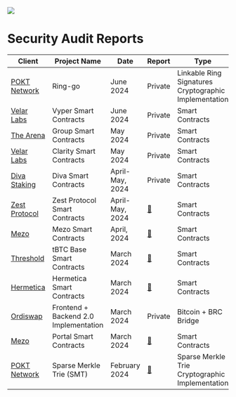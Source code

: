 ![](Content/images/logo/td_banner_black.svg)

<h1 class="center" style=""> Security Audit Reports </h1>


| Client	| Project Name	| Date	| Report	| Type      |Language |
|-----------|---------------|-------|-----------|-----------|---------|
| [POKT Network](https://www.pokt.network/)|	Ring-go |	June 2024|	Private	| Linkable Ring Signatures Cryptographic Implementation|Go |
|[Velar Labs](https://www.velar.co/)|	Vyper Smart Contracts| 	June 2024	|Private |	 Smart Contracts| Vyper |
| [The Arena](https://arena.social/)	|Group Smart Contracts	|May 2024	|Private |	 Smart Contracts | Solidity|
|[Velar Labs](https://www.velar.co/)	|Clarity Smart Contracts	|May 2024	| Private |	 Smart Contracts| Clarity |
| [Diva Staking](https://divastaking.com/)	|Diva Smart Contracts	|April-May, 2024|	Private	| Smart Contracts | Solidity |
|[Zest Protocol](https://www.zestprotocol.com/)	|Zest Protocol Smart Contracts	| April-May, 2024|	[:page_facing_up:](PDFs/240509_Thesis_Defense-Zest_Protocol_Smart_Contracts_Security_Audit_Report.pdf)	|  Smart Contracts | Clarity|
|[Mezo](https://info.mezo.org/)	| Mezo Smart Contracts	| April, 2024	| [:page_facing_up:](PDFs/240419_Thesis_Defense-Mezo_Smart_Contracts_Security_Audit_Report.pdf)	|  Smart Contracts | Solidity |
|[Threshold](https://threshold.network/)|	tBTC Base Smart Contracts	| March 2024	| [:page_facing_up:](PDFs/240411_Thesis_Defense-Threshold_tBTC_Base_Smart_Contracts_Security_Audit_Report.pdf)	|  Smart Contracts | Solidity |
|[Hermetica](https://app.hermetica.fi/earn)	| Hermetica Smart Contracts	| March 2024	| [:page_facing_up:](PDFs/240405_Thesis_Defense-Hermetica_Labs_Hermetica_Smart_Contracts_Security_Audit_Report.pdf)	| Smart Contracts | Clarity |
|[Ordiswap](https://ordiswap.fi/)| 	Frontend + Backend 2.0 Implementation |	March 2024 |	Private |	Bitcoin + BRC Bridge | TypeScript/JavaScript|
|[Mezo](https://info.mezo.org/)|	Portal Smart Contracts|	March 2024	| [:page_facing_up:](PDFs/240314_Thesis_Defense-Mezo_Portal_Smart_Contracts_Security_Audit_Report.pdf)	|  Smart Contracts | Solidity|
|[POKT Network](https://www.pokt.network/)	| Sparse Merkle Trie (SMT)|	February 2024 |	[:page_facing_up:](PDFs/240612_Thesis_Defense-Pokt_Network_Sparse_Merkel_Trie_Security_Audit_Report.pdf)	| Sparse Merkle Trie Cryptographic Implementation| Go |








